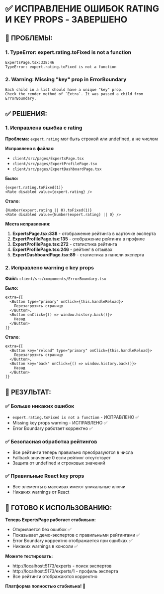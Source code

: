 # ✅ ИСПРАВЛЕНИЕ ОШИБОК RATING И KEY PROPS - ЗАВЕРШЕНО

## 🔧 ПРОБЛЕМЫ:

### 1. **TypeError: expert.rating.toFixed is not a function**
```
ExpertsPage.tsx:338:46
TypeError: expert.rating.toFixed is not a function
```

### 2. **Warning: Missing "key" prop in ErrorBoundary**
```
Each child in a list should have a unique "key" prop.
Check the render method of `Extra`. It was passed a child from ErrorBoundary.
```

## ✅ РЕШЕНИЯ:

### 1. **Исправлена ошибка с rating**

**Проблема:** `expert.rating` мог быть строкой или undefined, а не числом

**Исправлено в файлах:**
- `client/src/pages/ExpertsPage.tsx`
- `client/src/pages/ExpertProfilePage.tsx` 
- `client/src/pages/ExpertDashboardPage.tsx`

**Было:**
```tsx
{expert.rating.toFixed(1)} 
<Rate disabled value={expert.rating} />
```

**Стало:**
```tsx
{Number(expert.rating || 0).toFixed(1)}
<Rate disabled value={Number(expert.rating) || 0} />
```

**Места исправления:**
1. **ExpertsPage.tsx:338** - отображение рейтинга в карточке эксперта
2. **ExpertProfilePage.tsx:135** - отображение рейтинга в профиле
3. **ExpertProfilePage.tsx:272** - статистика рейтинга 
4. **ExpertProfilePage.tsx:246** - рейтинг в отзывах
5. **ExpertDashboardPage.tsx:89** - статистика в панели эксперта

### 2. **Исправлено warning с key props**

**Файл:** `client/src/components/ErrorBoundary.tsx`

**Было:**
```tsx
extra={[
  <Button type="primary" onClick={this.handleReload}>
    Перезагрузить страницу
  </Button>,
  <Button onClick={() => window.history.back()}>
    Назад
  </Button>
]}
```

**Стало:**
```tsx
extra={[
  <Button key="reload" type="primary" onClick={this.handleReload}>
    Перезагрузить страницу
  </Button>,
  <Button key="back" onClick={() => window.history.back()}>
    Назад
  </Button>
]}
```

## 🎯 РЕЗУЛЬТАТ:

### ✅ **Больше никаких ошибок**
- `expert.rating.toFixed is not a function` - ИСПРАВЛЕНО ✅
- Missing key props warning - ИСПРАВЛЕНО ✅
- Error Boundary работает корректно ✅

### ✅ **Безопасная обработка рейтингов**
- Все рейтинги теперь правильно преобразуются в числа
- Fallback значение 0 если рейтинг отсутствует
- Защита от undefined и строковых значений

### ✅ **Правильные React key props**
- Все элементы в массивах имеют уникальные ключи
- Никаких warnings от React

## 🚀 ГОТОВО К ИСПОЛЬЗОВАНИЮ:

**Теперь ExpertsPage работает стабильно:**
- Открывается без ошибок ✅
- Показывает демо-экспертов с правильными рейтингами ✅  
- Error Boundary корректно отображается при ошибках ✅
- Никаких warnings в консоли ✅

**Можете тестировать:**
- http://localhost:5173/experts - поиск экспертов
- http://localhost:5173/experts/1 - профиль эксперта
- Все рейтинги отображаются корректно

**Платформа полностью стабильна! 🎉**
